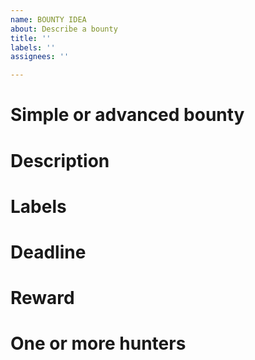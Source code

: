 ```yaml
---
name: BOUNTY IDEA
about: Describe a bounty
title: ''
labels: ''
assignees: ''

---
```


# Simple or advanced bounty

# Description

# Labels

# Deadline

# Reward

# One or more hunters
